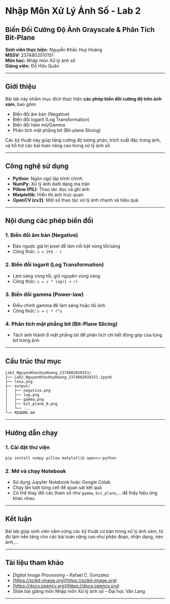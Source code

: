 
# Nhập Môn Xử Lý Ảnh Số - Lab 2  
## **Biến Đổi Cường Độ Ảnh Grayscale & Phân Tích Bit-Plane**  
**Sinh viên thực hiện:** Nguyễn Khắc Huy Hoàng  
**MSSV:** 2374802010151  
**Môn học:** Nhập môn Xử lý ảnh số  
**Giảng viên:** Đỗ Hữu Quân  

---

## Giới thiệu

Bài lab này nhằm mục đích thực hiện **các phép biến đổi cường độ trên ảnh xám**, bao gồm:
- Biến đổi âm bản (Negative)
- Biến đổi logarit (Log Transformation)
- Biến đổi hàm mũ/Gamma
- Phân tích mặt phẳng bit (Bit-plane Slicing)

Các kỹ thuật này giúp tăng cường độ tương phản, trích xuất đặc trưng ảnh, và hỗ trợ các bài toán nâng cao trong xử lý ảnh số.

---

## Công nghệ sử dụng

- **Python**: Ngôn ngữ lập trình chính  
- **NumPy**: Xử lý ảnh dưới dạng ma trận  
- **Pillow (PIL)**: Thao tác đọc và ghi ảnh  
- **Matplotlib**: Hiển thị ảnh trực quan  
- **OpenCV (cv2)**: Một số thao tác xử lý ảnh nhanh và hiệu quả  

---

## Nội dung các phép biến đổi

### 1. Biến đổi âm bản (Negative)
- Đảo ngược giá trị pixel để làm nổi bật vùng tối/sáng
- Công thức: `s = 255 - r`

### 2. Biến đổi logarit (Log Transformation)
- Làm sáng vùng tối, giữ nguyên vùng sáng
- Công thức: `s = c * log(1 + r)`

### 3. Biến đổi gamma (Power-law)
- Điều chỉnh gamma để làm sáng hoặc tối ảnh
- Công thức: `s = c * r^γ`

### 4. Phân tích mặt phẳng bit (Bit-Plane Slicing)
- Tách ảnh thành 8 mặt phẳng bit để phân tích chi tiết đóng góp của từng bit trong ảnh

---

## Cấu trúc thư mục

```
Lab2_NguyenKhacHuyHoang_2374802010151/
├── Lab2_NguyenKhacHuyHoang_2374802010151.ipynb
├── lena.png
├── output/
│   ├── negative.png
│   ├── log.png
│   ├── gamma.png
│   ├── bit_plane_0.png
│   └── ...
└── README.md
```

---

## Hướng dẫn chạy

### 1. Cài đặt thư viện

```bash
pip install numpy pillow matplotlib opencv-python
```

### 2. Mở và chạy Notebook

- Sử dụng Jupyter Notebook hoặc Google Colab
- Chạy lần lượt từng cell để quan sát kết quả
- Có thể thay đổi các tham số như `gamma`, `bit_plane`,... để thấy hiệu ứng khác nhau

---

## Kết luận

Bài lab giúp sinh viên nắm vững các kỹ thuật cơ bản trong xử lý ảnh xám, từ đó làm nền tảng cho các bài toán nâng cao như phân đoạn, nhận dạng, nén ảnh,…

---

## Tài liệu tham khảo

- *Digital Image Processing* – Rafael C. Gonzalez  
- [https://scikit-image.org](https://scikit-image.org)  
- [https://docs.opencv.org](https://docs.opencv.org)  
- Slide bài giảng môn Nhập môn Xử lý ảnh số – Đại học Văn Lang

---
